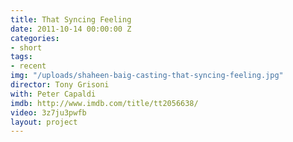 ```yaml
---
title: That Syncing Feeling
date: 2011-10-14 00:00:00 Z
categories:
- short
tags:
- recent
img: "/uploads/shaheen-baig-casting-that-syncing-feeling.jpg"
director: Tony Grisoni
with: Peter Capaldi
imdb: http://www.imdb.com/title/tt2056638/
video: 3z7ju3pwfb
layout: project
---
```



